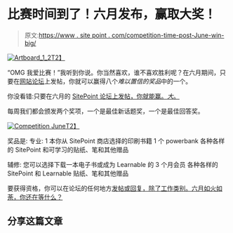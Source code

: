 # 比赛时间到了！六月发布，赢取大奖！

> 原文:[https://www . site point . com/competition-time-post-June-win-big/](https://www.sitepoint.com/competition-time-post-june-win-big/)

[![Artboard_1_2](../Images/ae6dcc8798049a7dd6e42f55c74a3efb.png)T2】](https://community.sitepoint.com)

“OMG 我爱比赛！”我听到你说。你当然喜欢，谁不喜欢胜利呢？在六月期间，只要在[网站论坛](https://community.sitepoint.com)上发帖，你就可以赢得八个*难以置信的奖品*中的一个。

你没看错:只要在六月的 [SitePoint 论坛上发帖，你就能赢。*大*。](https://community.sitepoint.com)

每周我们都会颁发两个奖项，一个是最佳新话题奖，一个是最佳回答奖。

[![Competition June](../Images/e39c86a8087a0c93afd4cdc138f81f25.png)T2】](https://community.sitepoint.com)

奖品是:
专业:
1 本你从 SitePoint 商店选择的印刷书籍
1 个 powerbank
各种各样的 SitePoint 和可学习的贴纸、笔和其他赠品

辅修:
您可以选择下载一本电子书或成为 Learnable 的 3 个月会员
各种各样的 SitePoint 和 Learnable 贴纸、笔和其他赠品

要获得资格，你可以在论坛的任何地方[发帖或回复，除了工作类别。六月如火如荼，你还在等什么？](https://community.sitepoint.com)

## 分享这篇文章